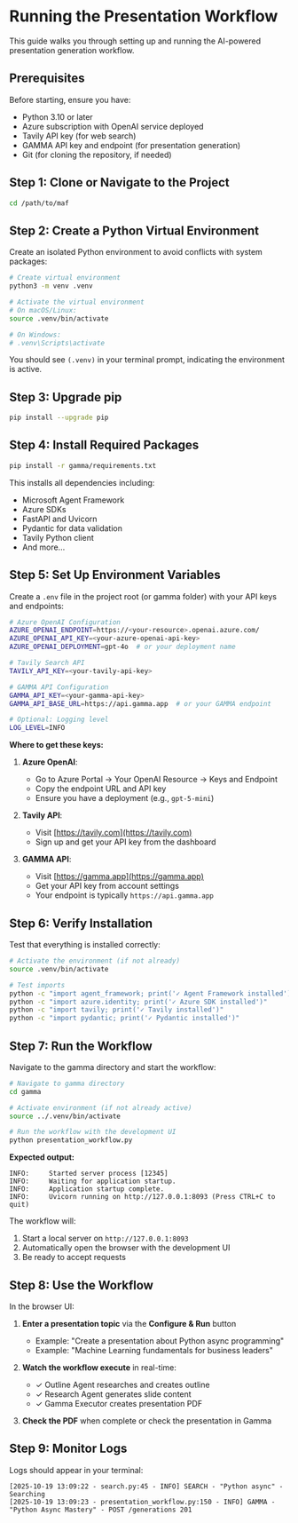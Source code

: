 # Running the Presentation Workflow

This guide walks you through setting up and running the AI-powered presentation generation workflow.

## Prerequisites

Before starting, ensure you have:
- Python 3.10 or later
- Azure subscription with OpenAI service deployed
- Tavily API key (for web search)
- GAMMA API key and endpoint (for presentation generation)
- Git (for cloning the repository, if needed)

## Step 1: Clone or Navigate to the Project

```bash
cd /path/to/maf
```

## Step 2: Create a Python Virtual Environment

Create an isolated Python environment to avoid conflicts with system packages:

```bash
# Create virtual environment
python3 -m venv .venv

# Activate the virtual environment
# On macOS/Linux:
source .venv/bin/activate

# On Windows:
# .venv\Scripts\activate
```

You should see `(.venv)` in your terminal prompt, indicating the environment is active.

## Step 3: Upgrade pip

```bash
pip install --upgrade pip
```

## Step 4: Install Required Packages

```bash
pip install -r gamma/requirements.txt
```

This installs all dependencies including:
- Microsoft Agent Framework
- Azure SDKs
- FastAPI and Uvicorn
- Pydantic for data validation
- Tavily Python client
- And more...

## Step 5: Set Up Environment Variables

Create a `.env` file in the project root (or gamma folder) with your API keys and endpoints:

```bash
# Azure OpenAI Configuration
AZURE_OPENAI_ENDPOINT=https://<your-resource>.openai.azure.com/
AZURE_OPENAI_API_KEY=<your-azure-openai-api-key>
AZURE_OPENAI_DEPLOYMENT=gpt-4o  # or your deployment name

# Tavily Search API
TAVILY_API_KEY=<your-tavily-api-key>

# GAMMA API Configuration
GAMMA_API_KEY=<your-gamma-api-key>
GAMMA_API_BASE_URL=https://api.gamma.app  # or your GAMMA endpoint

# Optional: Logging level
LOG_LEVEL=INFO
```

**Where to get these keys:**

1. **Azure OpenAI**:
   - Go to Azure Portal → Your OpenAI Resource → Keys and Endpoint
   - Copy the endpoint URL and API key
   - Ensure you have a deployment (e.g., `gpt-5-mini`)

2. **Tavily API**:
   - Visit [https://tavily.com](https://tavily.com)
   - Sign up and get your API key from the dashboard

3. **GAMMA API**:
   - Visit [https://gamma.app](https://gamma.app)
   - Get your API key from account settings
   - Your endpoint is typically `https://api.gamma.app`

## Step 6: Verify Installation

Test that everything is installed correctly:

```bash
# Activate the environment (if not already)
source .venv/bin/activate

# Test imports
python -c "import agent_framework; print('✓ Agent Framework installed')"
python -c "import azure.identity; print('✓ Azure SDK installed')"
python -c "import tavily; print('✓ Tavily installed')"
python -c "import pydantic; print('✓ Pydantic installed')"
```

## Step 7: Run the Workflow

Navigate to the gamma directory and start the workflow:

```bash
# Navigate to gamma directory
cd gamma

# Activate environment (if not already active)
source ../.venv/bin/activate

# Run the workflow with the development UI
python presentation_workflow.py
```

**Expected output:**
```
INFO:     Started server process [12345]
INFO:     Waiting for application startup.
INFO:     Application startup complete.
INFO:     Uvicorn running on http://127.0.0.1:8093 (Press CTRL+C to quit)
```

The workflow will:
1. Start a local server on `http://127.0.0.1:8093`
2. Automatically open the browser with the development UI
3. Be ready to accept requests

## Step 8: Use the Workflow

In the browser UI:

1. **Enter a presentation topic** via the **Configure & Run** button
   - Example: "Create a presentation about Python async programming"
   - Example: "Machine Learning fundamentals for business leaders"

2. **Watch the workflow execute** in real-time:
   - ✓ Outline Agent researches and creates outline
   - ✓ Research Agent generates slide content
   - ✓ Gamma Executor creates presentation PDF

3. **Check the PDF** when complete or check the presentation in Gamma

## Step 9: Monitor Logs

Logs should appear in your terminal:

```
[2025-10-19 13:09:22 - search.py:45 - INFO] SEARCH - "Python async" - Searching
[2025-10-19 13:09:23 - presentation_workflow.py:150 - INFO] GAMMA - "Python Async Mastery" - POST /generations 201
```

